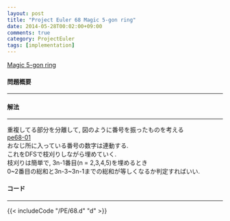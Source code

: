 ```yaml
---
layout: post
title: "Project Euler 68 Magic 5-gon ring"
date: 2014-05-28T00:02:00+09:00
comments: true
category: ProjectEuler
tags: [implementation]
---
```


[Magic 5-gon ring](http://projecteuler.net/problem=68)

#### 問題概要

****

#### 解法

****

重複してる部分を分離して, 図のように番号を振ったものを考える  
[pe68-01](/images/pe68-01.png)  
おなじ所に入っている番号の数字は連動する.  
これをDFSで枝刈りしながら埋めていく.  
枝刈りは簡単で, 3n-1番目(n = 2,3,4,5)を埋めるとき  
0~2番目の総和と3n-3~3n-1までの総和が等しくなるか判定すればいい.  

#### コード

****

{{< includeCode "/PE/68.d" "d" >}}
